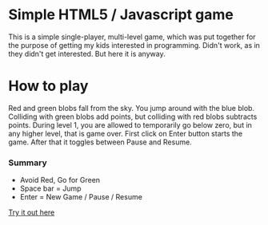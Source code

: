 # Simple HTML5 / Javascript game

This is a simple single-player, multi-level game, which was put together for the purpose of getting my kids interested in programming. Didn't work, as in they didn't get interested. But here it is anyway.


# How to play

Red and green blobs fall from the sky. You jump around with the blue blob. Colliding with green blobs add points, but colliding with red blobs subtracts points. During level 1, you are allowed to temporarily go below zero, but in any higher level, that is game over. First click on Enter button starts the game. After that it toggles between Pause and Resume.

### Summary

* Avoid Red, Go for Green
* Space bar = Jump
* Enter = New Game / Pause / Resume

[Try it out here](https://perqa.github.io/play/)